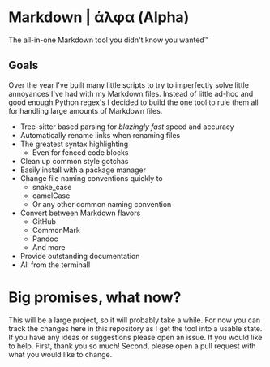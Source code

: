 # Markdown | άλφα (Alpha)

The all-in-one Markdown tool you didn't know you wanted:tm:

## Goals

Over the year I've built many little scripts to try to imperfectly solve little
annoyances I've had with my Markdown files. Instead of little ad-hoc and good
enough Python regex's I decided to build the one tool to rule them all for
handling large amounts of Markdown files.

- Tree-sitter based parsing for _blazingly fast_ speed and accuracy
- Automatically rename links when renaming files
- The greatest syntax highlighting
  - Even for fenced code blocks
- Clean up common style gotchas
- Easily install with a package manager
- Change file naming conventions quickly to
  - snake_case
  - camelCase
  - Or any other common naming convention
- Convert between Markdown flavors
  - GitHub
  - CommonMark
  - Pandoc
  - And more
- Provide outstanding documentation
- All from the terminal!

# Big promises, what now?

This will be a large project, so it will probably take a while. For now you can
track the changes here in this repository as I get the tool into a usable state.
If you have any ideas or suggestions please open an issue. If you would like to
help. First, thank you so much! Second, please open a pull request with what you
would like to change.
